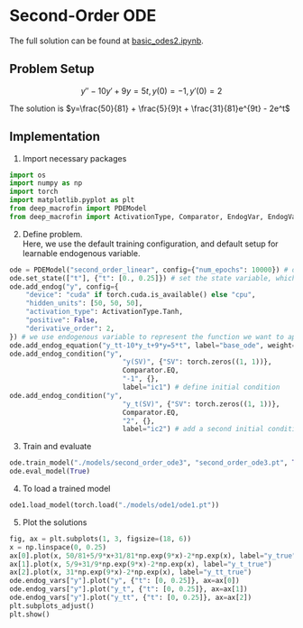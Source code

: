 # Second-Order ODE

The full solution can be found at <a href="https://github.com/rotmanfinhub/deep-macrofin/blob/main/examples/basic_examples/basic_odes2.ipynb" target="_blank">basic_odes2.ipynb</a>.

## Problem Setup
$$y''-10y'+9y=5t, y(0)=-1, y'(0)=2$$

The solution is $y=\frac{50}{81} + \frac{5}{9}t + \frac{31}{81}e^{9t} - 2e^t$

## Implementation

1. Import necessary packages
```py
import os
import numpy as np
import torch
import matplotlib.pyplot as plt
from deep_macrofin import PDEModel
from deep_macrofin import ActivationType, Comparator, EndogVar, EndogVarConditions, EndogEquation
```

2. Define problem.  
Here, we use the default training configuration, and default setup for learnable endogenous variable.
```py
ode = PDEModel("second_order_linear", config={"num_epochs": 10000}) # define PDE model to solve
ode.set_state(["t"], {"t": [0., 0.25]}) # set the state variable, which defines the dimensionality of the problem
ode.add_endog("y", config={
    "device": "cuda" if torch.cuda.is_available() else "cpu",
    "hidden_units": [50, 50, 50],
    "activation_type": ActivationType.Tanh,
    "positive": False,
    "derivative_order": 2,
}) # we use endogenous variable to represent the function we want to approximate
ode.add_endog_equation("y_tt-10*y_t+9*y=5*t", label="base_ode", weight=0.01) # endogenous equations are used to represent the ODE
ode.add_endog_condition("y", 
                            "y(SV)", {"SV": torch.zeros((1, 1))},
                            Comparator.EQ,
                            "-1", {},
                            label="ic1") # define initial condition
ode.add_endog_condition("y", 
                            "y_t(SV)", {"SV": torch.zeros((1, 1))},
                            Comparator.EQ,
                            "2", {},
                            label="ic2") # add a second initial condition
```

3. Train and evaluate
```py
ode.train_model("./models/second_order_ode3", "second_order_ode3.pt", True)
ode.eval_model(True)
```

4. To load a trained model
```py
ode1.load_model(torch.load("./models/ode1/ode1.pt"))
```

5. Plot the solutions
```py
fig, ax = plt.subplots(1, 3, figsize=(18, 6))
x = np.linspace(0, 0.25)
ax[0].plot(x, 50/81+5/9*x+31/81*np.exp(9*x)-2*np.exp(x), label="y_true")
ax[1].plot(x, 5/9+31/9*np.exp(9*x)-2*np.exp(x), label="y_t_true")
ax[2].plot(x, 31*np.exp(9*x)-2*np.exp(x), label="y_tt_true")
ode.endog_vars["y"].plot("y", {"t": [0, 0.25]}, ax=ax[0])
ode.endog_vars["y"].plot("y_t", {"t": [0, 0.25]}, ax=ax[1])
ode.endog_vars["y"].plot("y_tt", {"t": [0, 0.25]}, ax=ax[2])
plt.subplots_adjust()
plt.show()
```
